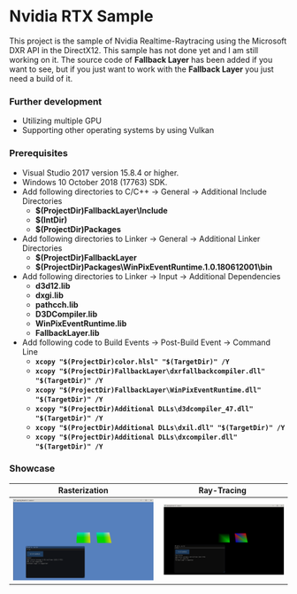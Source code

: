 # Nvidia RTX Sample
This project is the sample of Nvidia Realtime-Raytracing using the Microsoft DXR API in the DirectX12.
This sample has not done yet and I am still working on it.
The source code of **Fallback Layer** has been added if you want to see, but if you just want to work with the **Fallback Layer** you just need a build of it.


### Further development
* Utilizing multiple GPU
* Supporting other operating systems by using Vulkan
### Prerequisites
* Visual Studio 2017 version 15.8.4 or higher.
* Windows 10 October 2018 (17763) SDK.
* Add following directories to  C/C++ -> General -> Additional Include       Directories 
    * **$(ProjectDir)FallbackLayer\Include**
    * **$(IntDir)**
    * **$(ProjectDir)Packages**
* Add following directories to Linker -> General -> Additional Linker Directories
    * **$(ProjectDir)FallbackLayer**
    * **$(ProjectDir)Packages\WinPixEventRuntime.1.0.180612001\bin**
* Add following directories to Linker -> Input -> Additional Dependencies
    * **d3d12.lib**
    * **dxgi.lib**
    * **pathcch.lib**
    * **D3DCompiler.lib**
    * **WinPixEventRuntime.lib**
    * **FallbackLayer.lib**
* Add following code to Build Events -> Post-Build Event -> Command Line
    *  **`xcopy "$(ProjectDir)color.hlsl" "$(TargetDir)" /Y`**
    *  **`xcopy "$(ProjectDir)FallbackLayer\dxrfallbackcompiler.dll" "$(TargetDir)" /Y`**
    *  **`xcopy "$(ProjectDir)FallbackLayer\WinPixEventRuntime.dll" "$(TargetDir)" /Y`**
    *  **`xcopy "$(ProjectDir)Additional DLLs\d3dcompiler_47.dll" "$(TargetDir)" /Y`**
    *  **`xcopy "$(ProjectDir)Additional DLLs\dxil.dll" "$(TargetDir)" /Y`**
    *  **`xcopy "$(ProjectDir)Additional DLLs\dxcompiler.dll" "$(TargetDir)" /Y `**
### Showcase
| Rasterization | Ray-Tracing |
| --- | --- |
| ![Screenshot](Data/Raster.png) | ![Screenshot](Data/Raytracing.png) |
